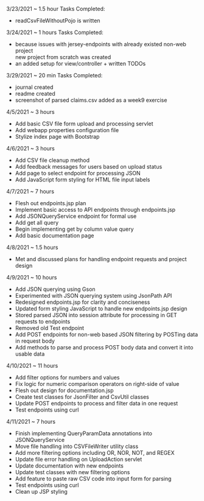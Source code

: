 3/23/2021 ~ 1.5 hour 
Tasks Completed:
* readCsvFileWithoutPojo is written  

3/24/2021 ~ 1 hours
Tasks Completed:
* because issues with jersey-endpoints with already existed non-web project  
  new project from scratch was created
* an added setup for view/controller + written TODOs  

3/29/2021 ~ 20 min
Tasks Completed:  
* journal created  
* readme created
* screenshot of parsed claims.csv added as a week9 exercise

4/5/2021 ~ 3 hours
* Add basic CSV file form upload and processing servlet
* Add webapp properties configuration file
* Stylize index page with Bootstrap

4/6/2021 ~ 3 hours
* Add CSV file cleanup method
* Add feedback messages for users based on upload status
* Add page to select endpoint for processing JSON
* Add JavaScript form styling for HTML file input labels

4/7/2021 ~ 7 hours
* Flesh out endpoints.jsp plan
* Implement basic access to API endpoints through endpoints.jsp
* Add JSONQueryService endpoint for formal use
* Add get all query
* Begin implementing get by column value query
* Add basic documentation page

4/8/2021 ~ 1.5 hours
* Met and discussed plans for handling endpoint requests and project design

4/9/2021 ~ 10 hours
* Add JSON querying using Gson
* Experimented with JSON querying system using JsonPath API
* Redesigned endpoints.jsp for clarity and conciseness
* Updated form styling JavaScript to handle new endpoints.jsp design
* Stored parsed JSON into session attribute for processing in GET requests to endpoints
* Removed old Test endpoint
* Add POST endpoints for non-web based JSON filtering by POSTing data in request body
* Add methods to parse and process POST body data and convert it into usable data

4/10/2021 ~ 11 hours
* Add filter options for numbers and values
* Fix logic for numeric comparison operators on right-side of value
* Flesh out design for documentation.jsp
* Create test classes for JsonFilter and CsvUtil classes
* Update POST endpoints to process and filter data in one request
* Test endpoints using curl

4/11/2021 ~ 7 hours
* Finish implementing QueryParamData annotations into JSONQueryService
* Move file handling into CSVFileWriter utility class
* Add more filtering options including OR, NOR, NOT, and REGEX
* Update file error handling on UploadAction servlet
* Update documentation with new endpoints
* Update test classes with new filtering options
* Add feature to paste raw CSV code into input form for parsing
* Test endpoints using curl
* Clean up JSP styling
